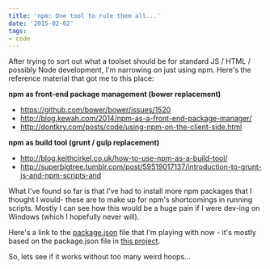 ```yaml
---
title: 'npm: One tool to rule them all...'
date: '2015-02-02'
tags:
- code
---
```


After trying to sort out what a toolset should be for standard JS / HTML / possibly Node development, I'm narrowing on just using npm. Here's the reference material that got me to this place:

<strong>npm as front-end package management (bower replacement)</strong>
<ul>
	<li><a href="https://github.com/bower/bower/issues/1520">https://github.com/bower/bower/issues/1520</a></li>
	<li><a href="http://blog.kewah.com/2014/npm-as-a-front-end-package-manager/">http://blog.kewah.com/2014/npm-as-a-front-end-package-manager/</a></li>
	<li><a href="http://dontkry.com/posts/code/using-npm-on-the-client-side.html">http://dontkry.com/posts/code/using-npm-on-the-client-side.html</a></li>
</ul>
<strong>npm as build tool (grunt / gulp replacement)</strong>
<ul>
	<li><a href="http://blog.keithcirkel.co.uk/how-to-use-npm-as-a-build-tool/">http://blog.keithcirkel.co.uk/how-to-use-npm-as-a-build-tool/</a></li>
	<li><a href="http://superbigtree.tumblr.com/post/59519017137/introduction-to-grunt-js-and-npm-scripts-and">http://superbigtree.tumblr.com/post/59519017137/introduction-to-grunt-js-and-npm-scripts-and</a></li>
</ul>
What I've found so far is that I've had to install more npm packages that I thought I would- these are to make up for npm's shortcomings in running scripts. Mostly I can see how this would be a huge pain if I were dev-ing on Windows (which I hopefully never will).

Here's a link to the <a href="https://github.com/funkfinger/jungle-gym/blob/master/package.json">package.json</a> file that I'm playing with now - it's mostly based on the package.json file in <a href="https://github.com/keithamus/npm-scripts-example">this project</a>.

So, lets see if it works without too many weird hoops...
